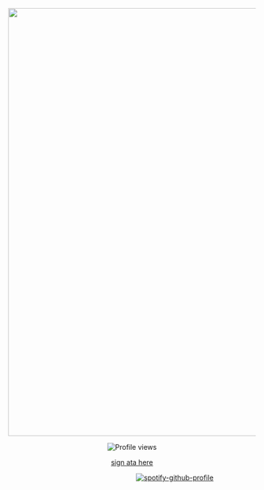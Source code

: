 <div align="center">
  <img width="1205" height="869" alt="Untitled219_20250913224454" src="https://github.com/user-attachments/assets/0fa2a3cb-4970-4f71-8dc9-1c21518eb783" />
</div>

<!-- asset -->

<p align="center">
  <img src="https://komarev.com/ghpvc/?username=Iimbus&label=distortion&color=F7F7F7&style=flat" alt="Profile views"/>
</p>

<p align="center">
  <a href="https://kether.atabook.org/">sign ata here
    </a> 
</p>

⠀⠀⠀⠀⠀⠀⠀⠀⠀⠀⠀⠀⠀⠀⠀⠀⠀⠀⠀⠀⠀⠀⠀ ⠀⠀[![spotify-github-profile](https://spotify-github-profile.kittinanx.com/api/view?uid=31eoartwwvi7637xugf2xowzc2d4&cover_image=true&theme=novatorem&show_offline=false&background_color=121212&interchange=false&bar_color=a8a199&bar_color_cover=false)](https://spotify-github-profile.kittinanx.com/api/view?uid=31eoartwwvi7637xugf2xowzc2d4&redirect=true)
